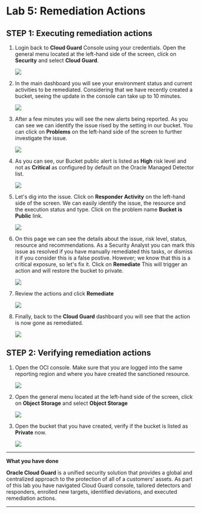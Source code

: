# Lab 5: Remediation Actions

## STEP 1: Executing remediation actions



1. Login back to **Cloud Guard** Console using your credentials. Open the general menu located at the left-hand side of the screen, click on **Security** and select **Cloud Guard**. 
   
    ![](./images/1.png)

2. In the main dashboard you will see your environment status and current activities to be remediated. Considering that we have recently created a bucket, seeing the update in the console can take up to 10 minutes.

    ![](./images/2.png)

3. After a few minutes you will see the new alerts being reported. As you can see we can identify the issue rised by the setting in our bucket. You can click on **Problems** on the left-hand side of the screen to further investigate the issue.

    ![](./images/13.png)

4. As you can see, our Bucket public alert is listed as **High** risk level and not as **Critical** as configured by default on the Oracle Managed Detector list. 

    ![](./images/14.png)

5. Let's dig into the issue. Click on **Responder Activity** on the left-hand side of the screen. We can easily identify the issue, the resource and the execution status and type. Click on the problem name **Bucket is Public** link.


    ![](./images/15.png)

6. On this page we can see the details about the issue, risk level, status, resource and recommendations. As a Security Analyst you can mark this issue as resolved if you have manually remediated this tasks, or dismiss it if you consider this is a false postive. However; we know that this is a critical exposure, so let's fix it. Click on **Remediate** This will trigger an action and will restore the bucket to private. 

    ![](./images/16.png)

7. Review the actions and click **Remediate**

    ![](./images/17.png)


8. Finally, back to the **Cloud Guard** dashboard you will see that the action is now gone as remediated.

    ![](./images/19.png)


## STEP 2: Verifying remediation actions

1. Open the OCI console. Make sure that you are logged into the same reporting region and where you have created the sanctioned resource.

    ![](./images/luna_credentials_2.png)


2. Open the general menu located at the left-hand side of the screen, click on **Object Storage** and select **Object Storage**
   
   ![](./images/b1.png)

3. Open the bucket that you have created, verify if the bucket is listed as **Private** now.

    ![](./images/18.png)

******

**What you have done**

**Oracle Cloud Guard** is a unified security solution that provides a global and centralized approach to the protection of all of a customers’ assets.
As part of this lab you have navigated Cloud Guard console, tailored detectors and responders, enrolled new targets, identified deviations, and executed remediation actions. 

******
 